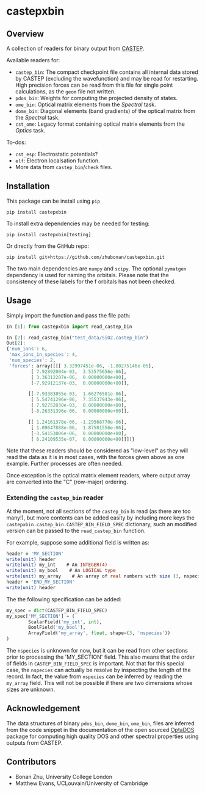 # castepxbin

## Overview

A collection of readers for binary output from [CASTEP](http://www.castep.org).

Available readers for:

- `castep_bin`: The compact checkpoint file contains all internal data stored by CASTEP (excluding the wavefunction) and may be read for restarting. High precision forces can be read from this file for single point calculations, as the `geom` file not written.
- `pdos_bin`: Weights for computing the projected density of states.
- `ome_bin`: Optical matrix elements from the *Spectral* task.
- `dome_bin`: Diagonal elements (band gradients) of the optical matrix from the *Spectral* task.
- `cst_ome`: Legacy format containing optical matrix elements from the *Optics* task.


To-dos:

- `cst_esp`: Electrostatic potentials?
- `elf`: Electron localsation function.
- More data from `castep_bin`/`check` files.


## Installation

This package can be install using `pip`

```
pip install castepxbin
```

To install extra dependencies may be needed for testing:

```
pip install castepxbin[testing]
```

Or directly from the GitHub repo:

```
pip install git+https://github.com/zhubonan/castepxbin.git
```

The two main dependencies are `numpy` and `scipy`.
The optional `pymatgen` dependency is used for naming the orbitals.
Please note that the consistency of these labels for the f orbitals has not been checked.

## Usage

Simply import the function and pass the file path:

```python
In [1]: from castepxbin import read_castep_bin

In [2]: read_castep_bin("test_data/SiO2.castep_bin")
Out[2]:
{'num_ions': 6,
 'max_ions_in_species': 4,
 'num_species': 2,
 'forces': array([[[ 3.32997451e-06, -1.00275146e-05],
         [ 7.92892004e-03,  3.53575656e-06],
         [ 3.36312207e-06,  0.00000000e+00],
         [-7.92912137e-03,  0.00000000e+00]],

        [[-7.93383055e-03,  1.66276581e-06],
         [ 5.54741296e-06,  7.35537943e-06],
         [ 7.92752830e-03,  0.00000000e+00],
         [-8.26331396e-06,  0.00000000e+00]],

        [[ 1.24161378e-06, -1.29568770e-06],
         [ 1.09647888e-06,  1.87501556e-06],
         [-3.54153006e-06,  0.00000000e+00],
         [ 6.24109535e-07,  0.00000000e+00]]])}
```

Note that these readers should be considered as "low-level" as they will read the data as it is in most cases, with the forces given above as one example. Further processes are often needed.

Once exception is the optical matrix element readers, where output array are converted into the "C" (row-major) ordering.

### Extending the `castep_bin` reader

At the moment, not all sections of the `castep_bin` is read (as there are too many!), but more contents can be added easity by including more keys the `castepxbin.castep_bin.CASTEP_BIN_FIELD_SPEC` dictionary, such an modified version can be passed to the `read_castep_bin` function.

For example, suppose some additional field is written as:

```fortran
header = 'MY_SECTION'
write(unit) header
write(unit) my_int    # An INTEGER(4)
write(unit) my_bool    # An LOGICAL type
write(unit) my_array    # An array of real numbers with size (3, nspecies)
header = 'END_MY_SECTION'
write(unit) header
```

The the following specification can be added:

```python
my_spec = dict(CASTEP_BIN_FIELD_SPEC)
my_spec['MY_SECTION'] = (
        ScalarField('my_int', int),
        BoolField('my_bool'),
        ArrayField('my_array', float, shape=(3, 'nspecies'))
)
```

The `nspecies` is unknown for now, but it can be read from other sections prior to processing the  'MY_SECTION' field.
This also means that the order of fields in `CASTEP_BIN_FIELD_SPEC` is important.
Not that for this special case, the `nspecies` can actually be resolve by inspecting the length of the record.
In fact, the value from `nspecies` can be inferred by reading the `my_array` field.
This will not be possible if there are two dimensions whose sizes are unknown.

## Acknowledgement

The data structures of binary `pdos_bin`, `dome_bin`, `ome_bin`, files are inferred from the code snippet
in the documentation of the open sourced [OptaDOS](https://github.com/optados-developers/optados) package for computing high quality DOS and other spectral properties using outputs from CASTEP.

## Contributors

- Bonan Zhu, University College London
- Matthew Evans, UCLouvain/University of Cambridge